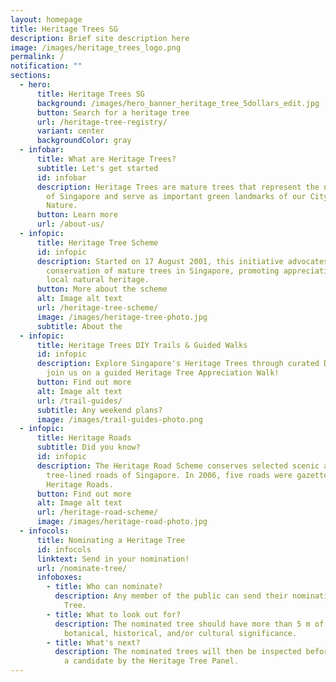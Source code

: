 ```yaml
---
layout: homepage
title: Heritage Trees SG
description: Brief site description here
image: /images/heritage_trees_logo.png
permalink: /
notification: ""
sections:
  - hero:
      title: Heritage Trees SG
      background: /images/hero_banner_heritage_tree_5dollars_edit.jpg
      button: Search for a heritage tree
      url: /heritage-tree-registry/
      variant: center
      backgroundColor: gray
  - infobar:
      title: What are Heritage Trees?
      subtitle: Let's get started
      id: infobar
      description: Heritage Trees are mature trees that represent the natural heritage
        of Singapore and serve as important green landmarks of our City in
        Nature.
      button: Learn more
      url: /about-us/
  - infopic:
      title: Heritage Tree Scheme
      id: infopic
      description: Started on 17 August 2001, this initiative advocates the
        conservation of mature trees in Singapore, promoting appreciation of our
        local natural heritage.
      button: More about the scheme
      alt: Image alt text
      url: /heritage-tree-scheme/
      image: /images/heritage-tree-photo.jpg
      subtitle: About the
  - infopic:
      title: Heritage Trees DIY Trails & Guided Walks
      id: infopic
      description: Explore Singapore's Heritage Trees through curated DIY trails or
        join us on a guided Heritage Tree Appreciation Walk!
      button: Find out more
      alt: Image alt text
      url: /trail-guides/
      subtitle: Any weekend plans?
      image: /images/trail-guides-photo.png
  - infopic:
      title: Heritage Roads
      subtitle: Did you know?
      id: infopic
      description: The Heritage Road Scheme conserves selected scenic and significant
        tree-lined roads of Singapore. In 2006, five roads were gazetted as
        Heritage Roads.
      button: Find out more
      alt: Image alt text
      url: /heritage-road-scheme/
      image: /images/heritage-road-photo.jpg
  - infocols:
      title: Nominating a Heritage Tree
      id: infocols
      linktext: Send in your nomination!
      url: /nominate-tree/
      infoboxes:
        - title: Who can nominate?
          description: Any member of the public can send their nomination for a Heritage
            Tree.
        - title: What to look out for?
          description: The nominated tree should have more than 5 m of girth, and be of
            botanical, historical, and/or cultural significance.
        - title: What's next?
          description: The nominated trees will then be inspected before being considered
            a candidate by the Heritage Tree Panel.
---
```

